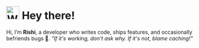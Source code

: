 # <img src="https://raw.githubusercontent.com/Tarikul-Islam-Anik/Animated-Fluent-Emojis/master/Emojis/Hand%20gestures/Waving%20Hand.png" alt="Waving Hand" width="35" height="35" /> Hey there!

Hi, I’m **Rishi**, a developer who writes code, ships features, and occasionally befriends bugs 🐛.
*"If it's working, don't ask why. If it's not, blame caching!"*
